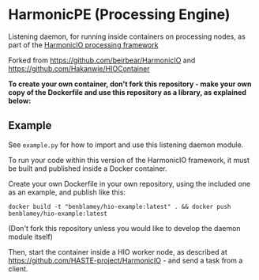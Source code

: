 # HarmonicPE (Processing Engine)

Listening daemon, for running inside containers on processing nodes, as part of the [HarmonicIO processing framework](https://github.com/benblamey/HarmonicIO)

Forked from https://github.com/beirbear/HarmonicIO and https://github.com/Hakanwie/HIOContainer

**To create your own container, don't fork this repository - make your own copy of the Dockerfile and use this repository as a library, as explained below:**

## Example

See `example.py` for how to import and use this listening daemon module. 

To run your code within this version of the HarmonicIO framework, it must be built and published inside a Docker container.

Create your own Dockerfile in your own repository, using the included one as an example, and publish like this:
```
docker build -t "benblamey/hio-example:latest" . && docker push benblamey/hio-example:latest
```

(Don't fork this repository unless you would like to develop the daemon module itself)

Then, start the container inside a HIO worker node, as described at https://github.com/HASTE-project/HarmonicIO - and send a task from a client.

